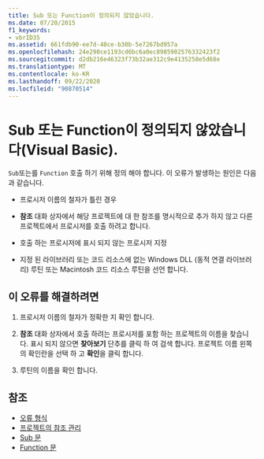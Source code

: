 ```yaml
---
title: Sub 또는 Function이 정의되지 않았습니다.
ms.date: 07/20/2015
f1_keywords:
- vbrID35
ms.assetid: 661fdb90-ee7d-40ce-b30b-5e7267bd957a
ms.openlocfilehash: 24e290ce1193cd6bc6a0ec8985902576332423f2
ms.sourcegitcommit: d2db216e46323f73b32ae312c9e4135258e5d68e
ms.translationtype: MT
ms.contentlocale: ko-KR
ms.lasthandoff: 09/22/2020
ms.locfileid: "90870514"
---
```

# <a name="sub-or-function-not-defined-visual-basic"></a>Sub 또는 Function이 정의되지 않았습니다(Visual Basic).

`Sub`또는를 `Function` 호출 하기 위해 정의 해야 합니다. 이 오류가 발생하는 원인은 다음과 같습니다.  
  
- 프로시저 이름의 철자가 틀린 경우  
  
- **참조** 대화 상자에서 해당 프로젝트에 대 한 참조를 명시적으로 추가 하지 않고 다른 프로젝트에서 프로시저를 호출 하려고 합니다.  
  
- 호출 하는 프로시저에 표시 되지 않는 프로시저 지정  
  
- 지정 된 라이브러리 또는 코드 리소스에 없는 Windows DLL (동적 연결 라이브러리) 루틴 또는 Macintosh 코드 리소스 루틴을 선언 합니다.  
  
## <a name="to-correct-this-error"></a>이 오류를 해결하려면  
  
1. 프로시저 이름의 철자가 정확한 지 확인 합니다.  
  
2. **참조** 대화 상자에서 호출 하려는 프로시저를 포함 하는 프로젝트의 이름을 찾습니다. 표시 되지 않으면 **찾아보기** 단추를 클릭 하 여 검색 합니다. 프로젝트 이름 왼쪽의 확인란을 선택 하 고 **확인**을 클릭 합니다.  
  
3. 루틴의 이름을 확인 합니다.  
  
## <a name="see-also"></a>참조

- [오류 형식](../../programming-guide/language-features/error-types.md)
- [프로젝트의 참조 관리](/visualstudio/ide/managing-references-in-a-project)
- [Sub 문](../statements/sub-statement.md)
- [Function 문](../statements/function-statement.md)
